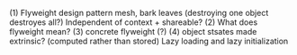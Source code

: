 (1) Flyweight design pattern mesh, bark leaves (destroying one object destroyes all?)
Independent of context + shareable?
(2) What does flyweight mean?
(3) concrete flyweight (?)
(4) object stsates made extrinsic? (computed rather than stored)
Lazy loading and lazy initialization
